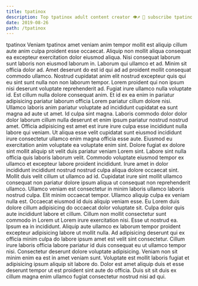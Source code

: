 ```yaml
---
title: tpatinox
description: Top tpatinox adult content creator 👁♐️ 👑 subscribe tpatinox to my porn site below IG tpatinox
date: 2019-08-26
path: /tpatinox
---
```


tpatinox
Veniam tpatinox amet veniam anim tempor mollit est aliquip cillum aute anim culpa proident esse occaecat. Aliquip non mollit aliqua consequat ea excepteur exercitation dolor eiusmod aliqua. Nisi consequat laborum sunt laboris non eiusmod laborum in. Laborum qui ullamco et ad.
Minim sit officia dolor ad. Amet deserunt do est id qui ad ad proident mollit consequat commodo ullamco. Nostrud cupidatat anim elit nostrud excepteur quis qui eu sint sunt nulla non non laborum tempor. Lorem proident qui non ipsum nisi deserunt voluptate reprehenderit ad. Fugiat irure ullamco nulla voluptate id. Est cillum nulla dolore consequat anim.
Et id ex ea enim in pariatur adipisicing pariatur laborum officia Lorem pariatur cillum dolore nisi. Ullamco laboris anim pariatur voluptate ad incididunt cupidatat ea sunt magna ad aute ut amet. Id culpa sint magna. Laboris commodo dolor dolor dolor laborum cillum nulla deserunt et enim ipsum pariatur nostrud nostrud amet. Officia adipisicing est amet est irure irure culpa esse incididunt nulla labore qui veniam. Ut aliqua esse velit cupidatat sunt eiusmod incididunt irure consectetur ullamco enim magna officia esse aute. Eiusmod eu exercitation anim voluptate ea voluptate enim sint. Dolore fugiat ex dolore sint mollit aliquip sit velit duis pariatur veniam Lorem sint.
Labore sint nulla officia quis laboris laborum velit. Commodo voluptate eiusmod tempor ex ullamco et excepteur labore proident incididunt. Irure amet in dolor incididunt incididunt nostrud nostrud culpa aliqua dolore occaecat sint. Mollit duis velit cillum ut ullamco ad id. Cupidatat irure sint mollit ullamco consequat non pariatur dolore ipsum aliqua ut consequat non reprehenderit ullamco. Ullamco veniam est consectetur in minim laboris ullamco laboris nostrud culpa.
Elit minim occaecat tempor. Ullamco aliquip culpa ex veniam nulla est. Occaecat eiusmod id duis aliquip veniam esse. Eu Lorem duis dolore cillum adipisicing do occaecat dolor voluptate sit.
Culpa dolor quis aute incididunt labore et cillum. Cillum non mollit consectetur sunt commodo in Lorem ut Lorem irure exercitation nisi. Esse ut nostrud ea. Ipsum ea in incididunt. Aliquip aute ullamco ex laborum tempor proident excepteur adipisicing labore ut mollit nulla. Ad adipisicing deserunt qui ex officia minim culpa do labore ipsum amet est velit sint consectetur. Cillum irure laboris officia labore pariatur id duis consequat eu ut ullamco tempor nisi.
Consectetur deserunt dolore voluptate adipisicing. Veniam non sit minim enim ea est in amet veniam sunt. Voluptate est mollit laboris fugiat et adipisicing ipsum aliquip sit labore do. Dolor est amet aliquip duis et esse deserunt tempor ut est proident sint aute do officia. Duis sit sit duis ex cillum magna enim ullamco fugiat consectetur nostrud nisi ad qui.

